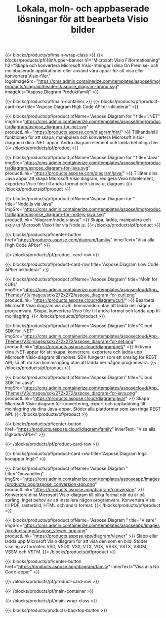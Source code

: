 ﻿---
title: Lokala, moln- och appbaserade lösningar för att bearbeta Visio bilder 
weight: 1110
url: /sv/
description: "Skapa, bearbeta och konvertera Microsoft Visio ritningar via High Code API:er eller molnbaserade SDK:er. Eller använd våra appar för flera plattformar för att visa eller konvertera Visio-filer."
---
{{< blocks/products/pf/main-wrap-class >}}
{{< blocks/products/pf/i18n/upper-banner h1="Microsoft Visio Filformatlösning" h2="Skapa och konvertera Microsoft Visio-ritningar i dina On Premise- och molnbaserade applikationer eller använd våra appar för att visa eller konvertera Visio-filer." logoImageSrc="https://cms.admin.containerize.com/templates/aspose/img/products/diagram/headers/aspose_diagram-brand.svg" imageAlt="Aspose.Diagram Produktfamilj" >}}

{{< blocks/products/pf/main-container >}}
{{< blocks/products/pf/product-card-row title="Aspose.Diagram High Code API:er inkluderar" >}}

{{< blocks/products/pf/product pfName="Aspose.Diagram for " title=".NET" imgSrc="https://cms.admin.containerize.com/templates/aspose/img/products/diagram/aspose_diagram-for-net.svg" productLink="https://products.aspose.com/diagram/net/" >}}
Tillhandahåll funktionen för att skapa, manipulera och konvertera Microsoft Visio-diagram i dina .NET-appar. Ändra diagram element och ladda befintliga filer.
{{< /blocks/products/pf/product >}}

{{< blocks/products/pf/product pfName="Aspose.Diagram for " title="Java" imgSrc="https://cms.admin.containerize.com/templates/aspose/img/products/diagram/aspose_diagram-for-java.svg" productLink="https://products.aspose.com/diagram/java/" >}}
Tillåter dina Java appar att skapa Microsoft Visio diagram, redigera Visio bildelement, exportera Visio filer till andra format och skriva ut diagram.
{{< /blocks/products/pf/product >}}

{{< blocks/products/pf/product pfName="Aspose.Diagram for " title="Node.js via Java" imgSrc="https://cms.admin.containerize.com/templates/aspose/img/products/diagram/aspose_diagram-for-nodejs-java.svg" productLink="/diagram/nodejs-java/" >}}
Skapa, ladda, manipulera och skriv ut Microsoft Visio filer via Node.js.
{{< /blocks/products/pf/product >}}

{{< blocks/products/pf/center-button href="https://products.aspose.com/diagram/family/" innerText="Visa alla High Code API:er" >}}

{{< /blocks/products/pf/product-card-row >}}

{{< blocks/products/pf/product-card-row title="Aspose.Diagram Low Code API:er inkluderar" >}}

{{< blocks/products/pf/product pfName="Aspose.Diagram" title="Moln för cURL" imgSrc="https://cms.admin.containerize.com/templates/asposecloud/App_Themes/V3/images/sdk/272x272/aspose_diagram-for-curl.png" productLink="https://products.aspose.cloud/diagram/curl/" >}}
Bearbeta Microsoft Visio diagram via cURL kommandon utan att ladda ner någon programvara. Skapa, konvertera Visio filer till andra format och ladda upp till molnlagring.
{{< /blocks/products/pf/product >}}

{{< blocks/products/pf/product pfName="Aspose.Diagram" title="Cloud SDK for .NET" imgSrc="https://cms.admin.containerize.com/templates/asposecloud/App_Themes/V3/images/sdk/272x272/aspose_diagram-for-net.png" productLink="https://products.aspose.cloud/diagram/net/" >}}
Aktivera dina .NET-appar för att skapa, konvertera, exportera och ladda upp Microsoft Visio-diagram till molnet. SDK fungerar som ett omslag för REST API, så att du kan komma igång utan att ladda ner någon programvara.
{{< /blocks/products/pf/product >}}

{{< blocks/products/pf/product pfName="Aspose.Diagram" title="Cloud SDK for Java" imgSrc="https://cms.admin.containerize.com/templates/asposecloud/App_Themes/V3/images/sdk/272x272/aspose_diagram-for-java.png" productLink="https://products.aspose.cloud/diagram/java/" >}}
Skapa Microsoft Visio-diagram för konvertering, export och uppladdning till molnlagring via dina Java-appar. Stöder alla plattformar som kan ringa REST API.
{{< /blocks/products/pf/product >}}

{{< blocks/products/pf/center-button href="https://products.aspose.cloud/diagram/family" innerText="Visa alla lågkods-API:er" >}}

{{< /blocks/products/pf/product-card-row >}}

{{< blocks/products/pf/product-card-row title="Aspose.Diagram Inga kodappar ingår" >}}

{{< blocks/products/pf/product pfName="Aspose.Diagram " title="Omvandling" imgSrc="https://cms.admin.containerize.com/templates/asposeapp/images/products/logo/aspose_conversion-app.png" productLink="https://products.aspose.app/diagram/conversion" >}}
Konvertera dina Microsoft Visio-diagram till olika format när du är på språng. Inget behov av att installera någon programvara. Konvertera Visio till PDF, rasterbild, HTML och andra format.
{{< /blocks/products/pf/product >}}

{{< blocks/products/pf/product pfName="Aspose.Diagram " title="Visare" imgSrc="https://cms.admin.containerize.com/templates/asposeapp/images/products/logo/aspose_viewer-app.png" productLink="https://products.aspose.app/diagram/viewer" >}}
Släpp eller ladda upp Microsoft Visio diagram för att visa den som en bild. Stöder visning av formaten VSD, VSDX, VSX, VTX, VDX, VSSX, VSTX, VSDM, VSSM och VSTM.
{{< /blocks/products/pf/product >}}

{{< blocks/products/pf/center-button href="https://products.aspose.app/diagram/family" innerText="Visa alla No Code-appar" >}}

{{< /blocks/products/pf/product-card-row >}}

{{< /blocks/products/pf/main-container >}}


{{< /blocks/products/pf/main-wrap-class >}}

{{< blocks/products/products-backtop-button >}}